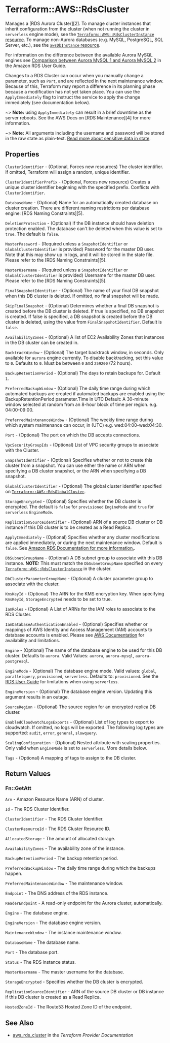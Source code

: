 # Terraform::AWS::RdsCluster

Manages a [RDS Aurora Cluster][2]. To manage cluster instances that inherit configuration from the cluster (when not running the cluster in `serverless` engine mode), see the [`Terraform::AWS::RdsClusterInstance` resource](/docs/providers/aws/r/rdsClusterInstance.html). To manage non-Aurora databases (e.g. MySQL, PostgreSQL, SQL Server, etc.), see the [`awsDbInstance` resource](/docs/providers/aws/r/db_instance.html).

For information on the difference between the available Aurora MySQL engines
see [Comparison between Aurora MySQL 1 and Aurora MySQL 2](https://docs.aws.amazon.com/AmazonRDS/latest/UserGuide/AuroraMySQL.Updates.20180206.html)
in the Amazon RDS User Guide.

Changes to a RDS Cluster can occur when you manually change a
parameter, such as `Port`, and are reflected in the next maintenance
window. Because of this, Terraform may report a difference in its planning
phase because a modification has not yet taken place. You can use the
`ApplyImmediately` flag to instruct the service to apply the change immediately
(see documentation below).

~> **Note:** using `ApplyImmediately` can result in a
brief downtime as the server reboots. See the AWS Docs on [RDS Maintenance][4]
for more information.

~> **Note:** All arguments including the username and password will be stored in the raw state as plain-text.
[Read more about sensitive data in state](/docs/state/sensitive-data.html).

## Properties

`ClusterIdentifier` - (Optional, Forces new resources) The cluster identifier. If omitted, Terraform will assign a random, unique identifier.

`ClusterIdentifierPrefix` - (Optional, Forces new resource) Creates a unique cluster identifier beginning with the specified prefix. Conflicts with `ClusterIdentifier`.

`DatabaseName` - (Optional) Name for an automatically created database on cluster creation. There are different naming restrictions per database engine: [RDS Naming Constraints][5].

`DeletionProtection` - (Optional) If the DB instance should have deletion protection enabled. The database can't be deleted when this value is set to `true`. The default is `false`.

`MasterPassword` - (Required unless a `SnapshotIdentifier` or `GlobalClusterIdentifier` is provided) Password for the master DB user. Note that this may
show up in logs, and it will be stored in the state file. Please refer to the [RDS Naming Constraints][5].

`MasterUsername` - (Required unless a `SnapshotIdentifier` or `GlobalClusterIdentifier` is provided) Username for the master DB user. Please refer to the [RDS Naming Constraints][5].

`FinalSnapshotIdentifier` - (Optional) The name of your final DB snapshot
when this DB cluster is deleted. If omitted, no final snapshot will be
made.

`SkipFinalSnapshot` - (Optional) Determines whether a final DB snapshot is created before the DB cluster is deleted. If true is specified, no DB snapshot is created. If false is specified, a DB snapshot is created before the DB cluster is deleted, using the value from `FinalSnapshotIdentifier`. Default is `false`.

`AvailabilityZones` - (Optional) A list of EC2 Availability Zones that
instances in the DB cluster can be created in.

`BacktrackWindow` - (Optional) The target backtrack window, in seconds. Only available for `aurora` engine currently. To disable backtracking, set this value to `0`. Defaults to `0`. Must be between `0` and `259200` (72 hours).

`BackupRetentionPeriod` - (Optional) The days to retain backups for. Default `1`.

`PreferredBackupWindow` - (Optional) The daily time range during which automated backups are created if automated backups are enabled using the BackupRetentionPeriod parameter.Time in UTC
Default: A 30-minute window selected at random from an 8-hour block of time per region. e.g. 04:00-09:00.

`PreferredMaintenanceWindow` - (Optional) The weekly time range during which system maintenance can occur, in (UTC) e.g. wed:04:00-wed:04:30.

`Port` - (Optional) The port on which the DB accepts connections.

`VpcSecurityGroupIds` - (Optional) List of VPC security groups to associate
with the Cluster.

`SnapshotIdentifier` - (Optional) Specifies whether or not to create this cluster from a snapshot. You can use either the name or ARN when specifying a DB cluster snapshot, or the ARN when specifying a DB snapshot.

`GlobalClusterIdentifier` - (Optional) The global cluster identifier specified on [`Terraform::AWS::RdsGlobalCluster`](/docs/providers/aws/r/rds_global_cluster.html).

`StorageEncrypted` - (Optional) Specifies whether the DB cluster is encrypted. The default is `false` for `provisioned` `EngineMode` and `true` for `serverless` `EngineMode`.

`ReplicationSourceIdentifier` - (Optional) ARN of a source DB cluster or DB instance if this DB cluster is to be created as a Read Replica.

`ApplyImmediately` - (Optional) Specifies whether any cluster modifications
are applied immediately, or during the next maintenance window. Default is
`false`. See [Amazon RDS Documentation for more information.](https://docs.aws.amazon.com/AmazonRDS/latest/UserGuide/Overview.DBInstance.Modifying.html).

`DbSubnetGroupName` - (Optional) A DB subnet group to associate with this DB instance. **NOTE:** This must match the `DbSubnetGroupName` specified on every [`Terraform::AWS::RdsClusterInstance`](/docs/providers/aws/r/rds_cluster_instance.html) in the cluster.

`DbClusterParameterGroupName` - (Optional) A cluster parameter group to associate with the cluster.

`KmsKeyId` - (Optional) The ARN for the KMS encryption key. When specifying `KmsKeyId`, `StorageEncrypted` needs to be set to true.

`IamRoles` - (Optional) A List of ARNs for the IAM roles to associate to the RDS Cluster.

`IamDatabaseAuthenticationEnabled` - (Optional) Specifies whether or mappings of AWS Identity and Access Management (IAM) accounts to database accounts is enabled. Please see [AWS Documentation](https://docs.aws.amazon.com/AmazonRDS/latest/AuroraUserGuide/UsingWithRDS.IAMDBAuth.html) for availability and limitations.

`Engine` - (Optional) The name of the database engine to be used for this DB cluster. Defaults to `aurora`. Valid Values: `aurora`, `aurora-mysql`, `aurora-postgresql`.

`EngineMode` - (Optional) The database engine mode. Valid values: `global`, `parallelquery`, `provisioned`, `serverless`. Defaults to: `provisioned`. See the [RDS User Guide](https://docs.aws.amazon.com/AmazonRDS/latest/UserGuide/aurora-serverless.html) for limitations when using `serverless`.

`EngineVersion` - (Optional) The database engine version. Updating this argument results in an outage.

`SourceRegion` - (Optional) The source region for an encrypted replica DB cluster.

`EnabledCloudwatchLogsExports` - (Optional) List of log types to export to cloudwatch. If omitted, no logs will be exported.
The following log types are supported: `audit`, `error`, `general`, `slowquery`.

`ScalingConfiguration` - (Optional) Nested attribute with scaling properties. Only valid when `EngineMode` is set to `serverless`. More details below.

`Tags` - (Optional) A mapping of tags to assign to the DB cluster.


## Return Values

### Fn::GetAtt

`Arn` - Amazon Resource Name (ARN) of cluster.

`Id` - The RDS Cluster Identifier.

`ClusterIdentifier` - The RDS Cluster Identifier.

`ClusterResourceId` - The RDS Cluster Resource ID.

`AllocatedStorage` - The amount of allocated storage.

`AvailabilityZones` - The availability zone of the instance.

`BackupRetentionPeriod` - The backup retention period.

`PreferredBackupWindow` - The daily time range during which the backups happen.

`PreferredMaintenanceWindow` - The maintenance window.

`Endpoint` - The DNS address of the RDS instance.

`ReaderEndpoint` - A read-only endpoint for the Aurora cluster, automatically.

`Engine` - The database engine.

`EngineVersion` - The database engine version.

`MaintenanceWindow` - The instance maintenance window.

`DatabaseName` - The database name.

`Port` - The database port.

`Status` - The RDS instance status.

`MasterUsername` - The master username for the database.

`StorageEncrypted` - Specifies whether the DB cluster is encrypted.

`ReplicationSourceIdentifier` - ARN of the source DB cluster or DB instance if this DB cluster is created as a Read Replica.

`HostedZoneId` - The Route53 Hosted Zone ID of the endpoint.

## See Also

* [aws_rds_cluster](https://www.terraform.io/docs/providers/aws/r/rds_cluster.html) in the _Terraform Provider Documentation_